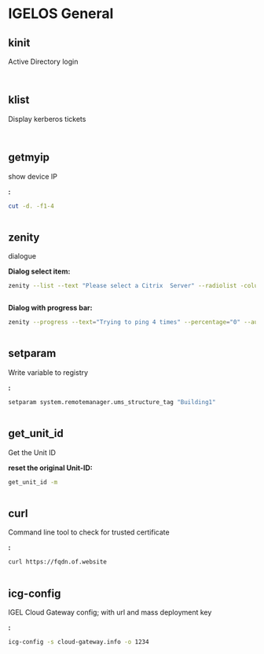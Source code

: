 # IGELOS General

## kinit

Active Directory login

```bash

```

```bash

```

## klist

Display kerberos tickets

```bash

```
```bash

```

## getmyip

show device IP

**:**

```bash
cut -d. -f1-4
```

```bash

```

## zenity

dialogue

**Dialog select item:**

```bash
zenity --list --text "Please select a Citrix  Server" --radiolist -column "Select" --column "Server" Storefront1 "Storefront1" Storefront2 "Storefront2"
```

```bash

```

**Dialog with progress bar:**

```bash
zenity --progress --text="Trying to ping 4 times" --percentage="0" --auto-close & ping -c 4
```

```bash

```

## setparam

Write variable to registry

**:**

```bash
setparam system.remotemanager.ums_structure_tag "Building1"
```

```bash

```

## get_unit_id

Get the Unit ID

**reset the original Unit-ID:**

```bash
get_unit_id -m
```

```bash

```

## curl

Command line tool to check for trusted certificate

**:**

```bash
curl https://fqdn.of.website
```

```bash

```

## icg-config

IGEL Cloud Gateway config; with url and mass deployment key

**:**

```bash
icg-config -s cloud-gateway.info -o 1234 
```

```bash

```


